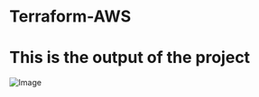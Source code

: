 # Terraform-AWS
# This is the output of the project
![Image](https://github.com/user-attachments/assets/76326441-3f2e-4e29-9a18-65017d988a48)